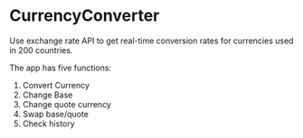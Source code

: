 # CurrencyConverter

Use exchange rate API to get real-time conversion rates for currencies used in 200 countries.


The app has five functions:
1. Convert Currency
2. Change Base
3. Change quote currency
4. Swap base/quote
5. Check history
